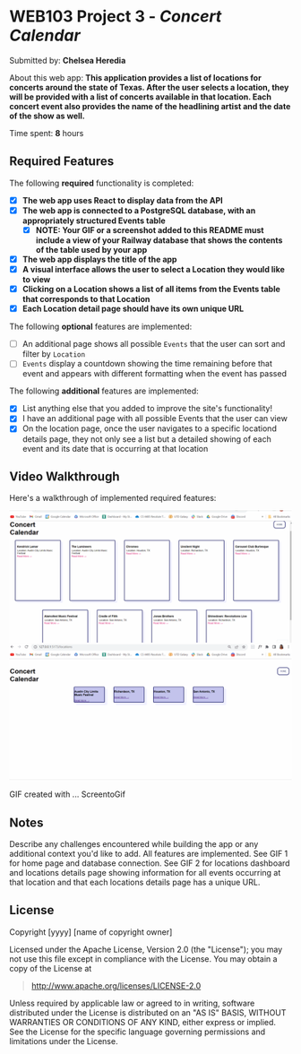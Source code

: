# WEB103 Project 3 - *Concert Calendar*

Submitted by: **Chelsea Heredia**

About this web app: **This application provides a list of locations for concerts around the state of Texas. After the user selects a location, they will be provided with a list of concerts available in that location. Each concert event also provides the name of the headlining artist and the date of the show as well.**

Time spent: **8** hours

## Required Features

The following **required** functionality is completed:

<!-- Make sure to check off completed functionality below -->

- [X] **The web app uses React to display data from the API**
- [X] **The web app is connected to a PostgreSQL database, with an appropriately structured Events table**
  - [X] **NOTE: Your GIF or a screenshot added to this README must include a view of your Railway database that shows the contents of the table used by your app**
- [X] **The web app displays the title of the app**
- [X] **A visual interface allows the user to select a Location they would like to view**
- [X] **Clicking on a Location shows a list of all items from the Events table that corresponds to that Location**
- [X] **Each Location detail page should have its own unique URL**

The following **optional** features are implemented:

- [ ] An additional page shows all possible `Events` that the user can sort and filter by `Location`
- [ ] `Events` display a countdown showing the time remaining before that event and appears with different formatting when the event has passed

The following **additional** features are implemented:

- [X] List anything else that you added to improve the site's functionality!
- [X] I have an additional page with all possible Events that the user can view
- [X] On the location page, once the user navigates to a specific locationd details page, they not only see a list but a detailed showing of each event and its date that is occurring at that location

## Video Walkthrough

Here's a walkthrough of implemented required features:

<img src='https://github.com/chelseah02/Concert-Calendar/blob/main/Concerts-Attempt1.gif' title='Video Walkthrough' width='' alt='Video Walkthrough' />
<img src='https://github.com/chelseah02/Concert-Calendar/blob/main/Concerts-GIF2.gif' title=Video 2 Walkthrough; width='' alt='video' />

<!-- Replace this with whatever GIF tool you used! -->
GIF created with ...  ScreentoGif
<!-- Recommended tools:
[Kap](https://getkap.co/) for macOS
[ScreenToGif](https://www.screentogif.com/) for Windows
[peek](https://github.com/phw/peek) for Linux. -->

## Notes

Describe any challenges encountered while building the app or any additional context you'd like to add.
All features are implemented. See GIF 1 for home page and database connection. See GIF 2 for locations dashboard and locations details page showing information for all events occurring at that location and that each locations details page has a unique URL.


## License

Copyright [yyyy] [name of copyright owner]

Licensed under the Apache License, Version 2.0 (the "License"); you may not use this file except in compliance with the License. You may obtain a copy of the License at

> http://www.apache.org/licenses/LICENSE-2.0

Unless required by applicable law or agreed to in writing, software distributed under the License is distributed on an "AS IS" BASIS, WITHOUT WARRANTIES OR CONDITIONS OF ANY KIND, either express or implied. See the License for the specific language governing permissions and limitations under the License.
